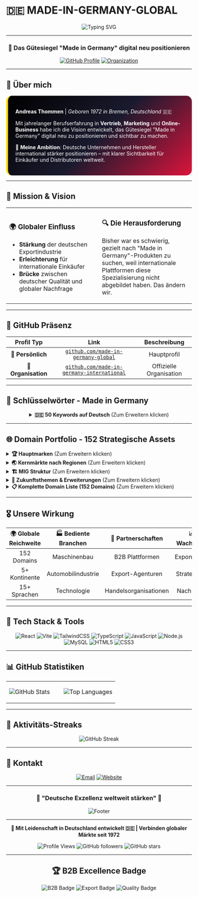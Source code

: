 # 🇩🇪 MADE-IN-GERMANY-GLOBAL

<div align="center">

![Typing SVG](https://readme-typing-svg.herokuapp.com?font=Orbitron&size=35&duration=3000&pause=1000&color=FFD700&background=000000&center=true&vCenter=true&width=800&height=70&lines=MADE+IN+GERMANY+GLOBAL;Deutsche+Exportindustrie+stärken;Digitale+Exzellenz+seit+1972)

</div>

---

<div align="center">

### 🚀 **Das Gütesiegel "Made in Germany" digital neu positionieren**

[![GitHub Profile](https://img.shields.io/badge/GitHub-Profil-000000?style=for-the-badge&logo=github&logoColor=FFD700&labelColor=DC143C)](https://github.com/made-in-germany-global)
[![Organization](https://img.shields.io/badge/Organisation-MIG%20International-DC143C?style=for-the-badge&logo=github&logoColor=FFD700&labelColor=000000)](https://github.com/made-in-germany-international)

</div>

---

## 🌟 **Über mich**

<div style="background: linear-gradient(135deg, #000000 0%, #1a1a2e 50%, #DC143C 100%); padding: 20px; border-radius: 15px; border-left: 5px solid #FFD700; color: white;">

**Andreas Thommen** | *Geboren 1972 in Bremen, Deutschland* 🇩🇪

Mit jahrelanger Berufserfahrung in **Vertrieb**, **Marketing** und **Online-Business** habe ich die Vision entwickelt, das Gütesiegel "Made in Germany" digital neu zu positionieren und sichtbar zu machen.

🎯 **Meine Ambition**: Deutsche Unternehmen und Hersteller international stärker positionieren – mit klarer Sichtbarkeit für Einkäufer und Distributoren weltweit.

</div>

---

## 🎯 **Mission & Vision**

<table>
<tr>
<td width="50%">

### 🌍 **Globaler Einfluss**
- **Stärkung** der deutschen Exportindustrie
- **Erleichterung** für internationale Einkäufer
- **Brücke** zwischen deutscher Qualität und globaler Nachfrage

</td>
<td width="50%">

### 🔍 **Die Herausforderung**
Bisher war es schwierig, gezielt nach "Made in Germany"-Produkten zu suchen, weil internationale Plattformen diese Spezialisierung nicht abgebildet haben. Das ändern wir.

</td>
</tr>
</table>

---

## 🏢 **GitHub Präsenz**

<div align="center">

| Profil Typ | Link | Beschreibung |
|:----------:|:----:|:------------:|
| 👤 **Persönlich** | [`github.com/made-in-germany-global`](https://github.com/made-in-germany-global) | Hauptprofil |
| 🏢 **Organisation** | [`github.com/made-in-germany-international`](https://github.com/made-in-germany-international) | Offizielle Organisation |

</div>

---

## 🔑 **Schlüsselwörter - Made in Germany**

<div align="center">

<details>
<summary><strong>🇩🇪 50 Keywords auf Deutsch</strong> (Zum Erweitern klicken)</summary>

<div style="display: grid; grid-template-columns: repeat(2, 1fr); gap: 10px; padding: 20px;">

1. Made in Germany Produkte
2. Made in Germany Qualität
3. Made in Germany Export
4. Made in Germany Maschinenbau
5. Made in Germany Automobilindustrie
6. Made in Germany Medizintechnik
7. Made in Germany Chemieindustrie
8. Made in Germany Hightech
9. Made in Germany Ingenieurskunst
10. Made in Germany Innovationen
11. Made in Germany B2B-Plattform
12. Made in Germany Exportunternehmen
13. Made in Germany Industriegüter
14. Made in Germany Premiumprodukte
15. Made in Germany Marken
16. Made in Germany Lösungen
17. Made in Germany Handelsplattform
18. Made in Germany Qualitätsstandards
19. Made in Germany Zukunftstechnologien
20. Made in Germany Exportplattform
21. Made in Germany Traditionsunternehmen
22. Made in Germany Technologie
23. Made in Germany Industrieprodukte
24. Made in Germany Exportmärkte
25. Made in Germany Wirtschaftskraft
26. Made in Germany Automobilbau
27. Made in Germany Elektrotechnik
28. Made in Germany Bauindustrie
29. Made in Germany Landwirtschaftstechnik
30. Made in Germany Umwelttechnologien
31. Made in Germany erneuerbare Energien
32. Made in Germany Wasserstofftechnologie
33. Made in Germany Digitalisierung
34. Made in Germany Forschung
35. Made in Germany Universitäten
36. Made in Germany Handwerk
37. Made in Germany Familienunternehmen
38. Made in Germany Exporterfolge
39. Made in Germany Präzisionstechnik
40. Made in Germany Medizinforschung
41. Made in Germany Software
42. Made in Germany Cloudlösungen
43. Made in Germany Plattformen
44. Made in Germany Energieeffizienz
45. Made in Germany Start-ups
46. Made in Germany Mittelstand
47. Made in Germany Großunternehmen
48. Made in Germany Nachhaltigkeit
49. Made in Germany Industrienetzwerk
50. Made in Germany Weltmarktführer

</div>

</details>

</div>

---

## 🌐 **Domain Portfolio - 152 Strategische Assets**

<details>
<summary><strong>🏆 Hauptmarken</strong> (Zum Erweitern klicken)</summary>

```yaml
Primäre Domains:
  - made-in-germany.global / madeingermany.global
  - made-in-germany.uk / madeingermany.uk  
  - made-in-germany.ag / madeingermany.ag
  - made-in-germany.foundation / madeingermany.foundation
```

</details>

<details>
<summary><strong>🌏 Kernmärkte nach Regionen</strong> (Zum Erweitern klicken)</summary>

### 🇨🇳 **Asien & Indien**
```
made-in-germany.asia
made-in-germany.com.in
made-in-germany-china.com
made-in-germany-vietnam.com
madeingermany.in
```

### 🌍 **Afrika**
```
made-in-germany-africa.com
made-in-germany.afrika
```

### 🌎 **Lateinamerika**
```
made-in-germany.lat
```

### 🕌 **Arabische Welt**
```
made-in-germany-arabia.com
made-in-germany-arab.com
madeingermanyarabia.com
```

### 🌐 **Osteuropa & Eurasien**
```
made-in-germany-russia.com
made-in-germany-turkey.com
```

</details>

<details>
<summary><strong>🏗️ MIG Struktur</strong> (Zum Erweitern klicken)</summary>

```yaml
Infrastruktur:
  - mig.global
  - mig.foundation
  - mig.directory
  - mig.charity
  - mig.support
  - mig-international.global
  - mig-international.foundation
```

</details>

<details>
<summary><strong>🔮 Zukunftsthemen & Erweiterungen</strong> (Zum Erweitern klicken)</summary>

```yaml
Innovations-Fokus:
  - germany-for-future.org
  - germany-go-next.com
  - mig-for-future.com
  - mig-b2b.com
```

</details>

<details>
<summary><strong>📋 Komplette Domain Liste (152 Domains)</strong> (Zum Erweitern klicken)</summary>

```
germany-for-future.com, germany-for-future.org, germany-go-next.com, germanyforfuture.com, 
germanyforfuture.org, germanygonext.com, import-made-in-germany.com, m-i-g.international, 
made-in-african.info, made-in-america.info, made-in-asia.info, made-in-australia.info, 
made-in-cn.info, made-in-egypt.info, made-in-europeanunion.info, made-in-german.com, 
made-in-german.info, made-in-german.online, made-in-germany-africa.com, made-in-germany-arab.com, 
made-in-germany-arabia.com, made-in-germany-auto.com, made-in-germany-car.com, 
made-in-germany-china.com, made-in-germany-first.com, made-in-germany-project.international, 
made-in-germany-projekt.international, made-in-germany-russia.com, made-in-germany-turkey.com, 
made-in-germany-vietnam.com, made-in-germany.academy, made-in-germany.ae, made-in-germany.ag, 
made-in-germany.asia, made-in-germany.autos, made-in-germany.business, made-in-germany.co, 
made-in-germany.co.in, made-in-germany.co.uk, made-in-germany.com.in, made-in-germany.directory, 
made-in-germany.earth, made-in-germany.foundation, made-in-germany.global, made-in-germany.group, 
made-in-germany.guide, made-in-germany.homes, made-in-germany.lat, made-in-germany.my, 
made-in-germany.network, made-in-germany.nexus, made-in-germany.solutions, made-in-germany.support, 
made-in-germany.tech, made-in-germany.trade, made-in-germany.uk, made-in-germany.vip, 
made-in-germany.wiki, made-in-germany.world, made-in-india.info, made-in-russian.info, 
made-in-turkey.info, made-in-vn.info, madeingermany.academy, madeingermany.ae, madeingermany.ag, 
madeingermany.asia, madeingermany.autos, madeingermany.digital, madeingermany.directory, 
madeingermany.earth, madeingermany.foundation, madeingermany.global, madeingermany.group, 
madeingermany.guide, madeingermany.homes, madeingermany.in, madeingermany.international, 
madeingermany.lat, madeingermany.network, madeingermany.nexus, madeingermany.solutions, 
madeingermany.support, madeingermany.tech, madeingermany.uk, madeingermany.wiki, 
madeingermanyarab.com, madeingermanyarabia.com, madeingermanyauto.com, madeingermanycar.com, 
madeingermanychina.com, madeingermanyfirst.com, mig-administration.com, mig-b2b.com, 
mig-b2b.info, mig-b2b.online, mig-for-future.com, mig-for-future.info, mig-for-future.online, 
mig-global.ae, mig-international.academy, mig-international.ae, mig-international.ag, 
mig-international.asia, mig-international.ch, mig-international.directory, mig-international.eu, 
mig-international.foundation, mig-international.global, mig-international.in, mig-international.lat, 
mig-international.org, mig-international.uk, mig-international.us, mig-iternational.directory, 
mig-support.com, mig-support.info, mig-support.online, mig.auction, mig.autos, mig.boats, 
mig.business.in, mig.cash, mig.charity, mig.contact, mig.deals, mig.direct, mig.directory, 
mig.foundation, mig.global, mig.lat, mig.skin, migadministration.com, migadministration.info, 
migadministration.online, migb2b.com, migb2b.info, migb2b.online, migforfuture.com, 
migforfuture.info, migforfuture.online, migglobal.ae, miginternational.academy, 
miginternational.asia, miginternational.directory, miginternational.eu, miginternational.foundation, 
miginternational.global, miginternational.in, miginternational.lat, miginternational.uk, 
miginternational.us
```

</details>

---

## 🎖️ **Unsere Wirkung**

<div align="center">

| 🌍 **Globale Reichweite** | 🏭 **Bediente Branchen** | 🔗 **Partnerschaften** | 📈 **Wachstum** |
|:-------------------------:|:------------------------:|:---------------------:|:---------------:|
| 152 Domains | Maschinenbau | B2B Plattformen | Exponentiell |
| 5+ Kontinente | Automobilindustrie | Export-Agenturen | Strategisch |
| 15+ Sprachen | Technologie | Handelsorganisationen | Nachhaltig |

</div>

---

## 🚀 **Tech Stack & Tools**

<div align="center">

![React](https://img.shields.io/badge/React-20232A?style=for-the-badge&logo=react&logoColor=61DAFB&labelColor=000000)
![Vite](https://img.shields.io/badge/Vite-646CFF?style=for-the-badge&logo=vite&logoColor=FFD700&labelColor=DC143C)
![TailwindCSS](https://img.shields.io/badge/Tailwind_CSS-38B2AC?style=for-the-badge&logo=tailwind-css&logoColor=white&labelColor=000000)
![TypeScript](https://img.shields.io/badge/TypeScript-007ACC?style=for-the-badge&logo=typescript&logoColor=white&labelColor=DC143C)
![JavaScript](https://img.shields.io/badge/JavaScript-F7DF1E?style=for-the-badge&logo=javascript&logoColor=black&labelColor=FFD700)
![Node.js](https://img.shields.io/badge/Node.js-43853D?style=for-the-badge&logo=node.js&logoColor=white&labelColor=000000)
![MySQL](https://img.shields.io/badge/MySQL-4479A1?style=for-the-badge&logo=mysql&logoColor=white&labelColor=DC143C)
![HTML5](https://img.shields.io/badge/HTML5-E34F26?style=for-the-badge&logo=html5&logoColor=white&labelColor=000000)
![CSS3](https://img.shields.io/badge/CSS3-1572B6?style=for-the-badge&logo=css3&logoColor=white&labelColor=FFD700)

</div>

---

## 📊 **GitHub Statistiken**

<div align="center">

<table>
<tr>
<td width="50%">

![GitHub Stats](https://github-readme-stats.vercel.app/api?username=made-in-germany-global&show_icons=true&theme=dark&bg_color=000000&title_color=FFD700&text_color=ffffff&icon_color=DC143C&border_color=FFD700)

</td>
<td width="50%">

![Top Languages](https://github-readme-stats.vercel.app/api/top-langs/?username=made-in-germany-global&layout=compact&theme=dark&bg_color=000000&title_color=FFD700&text_color=ffffff&border_color=DC143C)

</td>
</tr>
</table>

</div>

---

## 🌟 **Aktivitäts-Streaks**

<div align="center">

![GitHub Streak](https://streak-stats.demolab.com?user=made-in-germany-global&theme=dark&background=000000&border=FFD700&stroke=DC143C&ring=FFD700&fire=DC143C&currStreakNum=FFD700&sideNums=FFD700&currStreakLabel=DC143C&sideLabels=ffffff&dates=ffffff)

</div>

---

## 🤝 **Kontakt**

<div align="center">

[![Email](https://img.shields.io/badge/📧_Email-andreas.trommen%40made--in--germany.global-FFD700?style=for-the-badge&logoColor=black&labelColor=DC143C)](mailto:andreas.trommen@made-in-germany.global)
[![Website](https://img.shields.io/badge/🌐_Website-made--in--germany.global-000000?style=for-the-badge&logoColor=FFD700&labelColor=DC143C)](https://made-in-germany.global)

</div>

---

<div align="center">

### 🌟 **"Deutsche Exzellenz weltweit stärken"** 🌟

![Footer](https://capsule-render.vercel.app/api?type=waving&color=gradient&customColorList=0,1,20&height=120&section=footer&text=MADE%20IN%20GERMANY%20GLOBAL&fontSize=25&fontColor=FFD700&animation=twinkling&fontAlignY=65)

</div>

---

<div align="center">

**🔧 Mit Leidenschaft in Deutschland entwickelt 🇩🇪 | Verbinden globaler Märkte seit 1972**

![Profile Views](https://komarev.com/ghpvc/?username=made-in-germany-global&color=gold&style=for-the-badge&label=Profil+Aufrufe)
![GitHub followers](https://img.shields.io/github/followers/made-in-germany-global?style=for-the-badge&color=DC143C&labelColor=000000&logoColor=FFD700)
![GitHub stars](https://img.shields.io/github/stars/made-in-germany-global?style=for-the-badge&color=FFD700&labelColor=DC143C)

</div>

---

<div align="center">

## 🏆 **B2B Excellence Badge**

![B2B Badge](https://img.shields.io/badge/🏢_B2B-Excellence-FFD700?style=for-the-badge&logo=handshake&logoColor=000000&labelColor=DC143C)
![Export Badge](https://img.shields.io/badge/🌍_Export-Champion-DC143C?style=for-the-badge&logo=globe&logoColor=FFD700&labelColor=000000)
![Quality Badge](https://img.shields.io/badge/⭐_Qualität-Made%20in%20Germany-000000?style=for-the-badge&logo=star&logoColor=FFD700&labelColor=DC143C)

</div>
